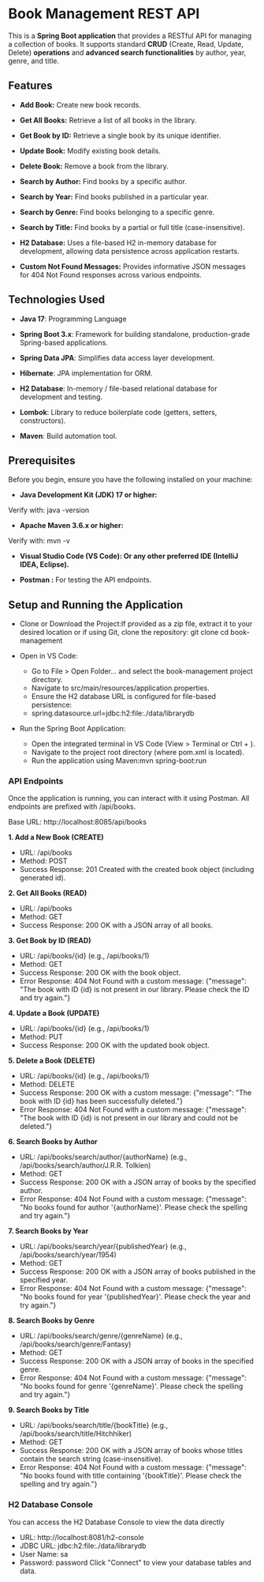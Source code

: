 # Book Management REST API

This is a **Spring Boot application** that provides a RESTful API for managing a collection of books. 
It supports standard **CRUD** (Create, Read, Update, Delete) **operations** and **advanced search functionalities** by author, year, genre, and title.

## Features

+ **Add Book:** Create new book records.

+ **Get All Books:** Retrieve a list of all books in the library.

+ **Get Book by ID:** Retrieve a single book by its unique identifier.

+ **Update Book:** Modify existing book details.

+ **Delete Book:** Remove a book from the library.

+ **Search by Author:** Find books by a specific author.

+ **Search by Year:** Find books published in a particular year.

+ **Search by Genre:** Find books belonging to a specific genre.

+ **Search by Title:** Find books by a partial or full title (case-insensitive).

+ **H2 Database:** Uses a file-based H2 in-memory database for development, allowing data persistence across application restarts.

+ **Custom Not Found Messages:** Provides informative JSON messages for 404 Not Found responses across various endpoints.

## Technologies Used

+ **Java 17**: Programming Language

+ **Spring Boot 3.x**: Framework for building standalone, production-grade Spring-based applications.

+ **Spring Data JPA**: Simplifies data access layer development.

+ **Hibernate**: JPA implementation for ORM.

+ **H2 Database**: In-memory / file-based relational database for development and testing.

+ **Lombok**: Library to reduce boilerplate code (getters, setters, constructors).

+ **Maven**: Build automation tool.

## Prerequisites

Before you begin, ensure you have the following installed on your machine:

+ **Java Development Kit (JDK) 17 or higher:**

Verify with: java -version

+ **Apache Maven 3.6.x or higher:**

Verify with: mvn -v

+ **Visual Studio Code (VS Code): Or any other preferred IDE (IntelliJ IDEA, Eclipse).**

+ **Postman :** For testing the API endpoints.


## Setup and Running the Application

+ Clone or Download the Project:If provided as a zip file, extract it to your desired location or if using Git, clone the repository:
  git clone <repository-url>
  cd book-management

+ Open in VS Code:
  - Go to File > Open Folder... and select the book-management project directory.
  - Navigate to src/main/resources/application.properties.
  - Ensure the H2 database URL is configured for file-based persistence:
  - spring.datasource.url=jdbc:h2:file:./data/librarydb

+ Run the Spring Boot Application:
  - Open the integrated terminal in VS Code (View > Terminal or Ctrl + ).
   - Navigate to the project root directory (where pom.xml is located).
   - Run the application using Maven:mvn spring-boot:run

### API Endpoints

Once the application is running, you can interact with it using Postman. All endpoints are prefixed with /api/books.

Base URL: http://localhost:8085/api/books

**1. Add a New Book (CREATE)**
+ URL: /api/books
+ Method: POST
+ Success Response: 201 Created with the created book object (including generated id).

 **2. Get All Books (READ)**
+ URL: /api/books
+ Method: GET
+ Success Response: 200 OK with a JSON array of all books.

**3. Get Book by ID (READ)**
+ URL: /api/books/{id} (e.g., /api/books/1)
+ Method: GET
+ Success Response: 200 OK with the book object.
+ Error Response: 404 Not Found with a custom message: {"message": "The book with ID {id} is not present in our library. Please check the ID and try again."}

**4. Update a Book (UPDATE)**
+ URL: /api/books/{id} (e.g., /api/books/1)
+ Method: PUT
+ Success Response: 200 OK with the updated book object.

**5. Delete a Book (DELETE)**
+ URL: /api/books/{id} (e.g., /api/books/1)
+ Method: DELETE
+ Success Response: 200 OK with a custom message: {"message": "The book with ID {id} has been successfully deleted."}
+ Error Response: 404 Not Found with a custom message: {"message": "The book with ID {id} is not present in our library and could not be deleted."}

**6. Search Books by Author**
+ URL: /api/books/search/author/{authorName} (e.g., /api/books/search/author/J.R.R. Tolkien)
+ Method: GET
+ Success Response: 200 OK with a JSON array of books by the specified author.
+ Error Response: 404 Not Found with a custom message: {"message": "No books found for author '{authorName}'. Please check the spelling and try again."}

**7. Search Books by Year**
+ URL: /api/books/search/year/{publishedYear} (e.g., /api/books/search/year/1954)
+ Method: GET
+ Success Response: 200 OK with a JSON array of books published in the specified year.
+ Error Response: 404 Not Found with a custom message: {"message": "No books found for year '{publishedYear}'. Please check the year and try again."}

**8. Search Books by Genre**
+ URL: /api/books/search/genre/{genreName} (e.g., /api/books/search/genre/Fantasy)
+ Method: GET
+ Success Response: 200 OK with a JSON array of books in the specified genre.
+ Error Response: 404 Not Found with a custom message: {"message": "No books found for genre '{genreName}'. Please check the spelling and try again."}

**9. Search Books by Title**
+ URL: /api/books/search/title/{bookTitle} (e.g., /api/books/search/title/Hitchhiker)
+ Method: GET
+ Success Response: 200 OK with a JSON array of books whose titles contain the search string (case-insensitive).
+ Error Response: 404 Not Found with a custom message: {"message": "No books found with title containing '{bookTitle}'. Please check the spelling and try again."}

### H2 Database Console

You can access the H2 Database Console to view the data directly

+ URL: http://localhost:8081/h2-console
+ JDBC URL: jdbc:h2:file:./data/librarydb
+ User Name: sa
+ Password: password
Click "Connect" to view your database tables and data.
